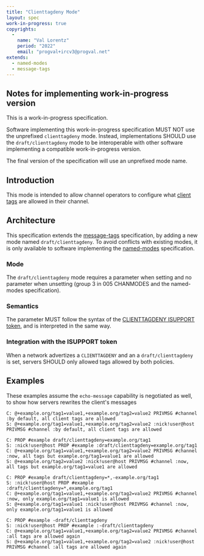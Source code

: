```yaml
---
title: "Clienttagdeny Mode"
layout: spec
work-in-progress: true
copyrights:
  -
    name: "Val Lorentz"
    period: "2022"
    email: "progval+ircv3@progval.net"
extends:
  - named-modes
  - message-tags
---
```



## Notes for implementing work-in-progress version

This is a work-in-progress specification.

Software implementing this work-in-progress specification MUST NOT use the
unprefixed `clienttagdeny` mode. Instead, implementations SHOULD
use the `draft/clienttagdeny` mode to be interoperable with other
software implementing a compatible work-in-progress version.

The final version of the specification will use an unprefixed mode name.


## Introduction

This mode is intended to allow channel operators to configure what [client tags][message-tags]
are allowed in their channel.



## Architecture

This specification extends the [message-tags][message-tags] specification,
by adding a new mode named `draft/clienttagdeny`.
To avoid conflicts with existing modes, it is only available to software
implementing the [named-modes][named-modes] specification.

### Mode

The `draft/clienttagdeny` mode requires a parameter when setting and no parameter
when unsetting (group 3 in 005 CHANMODES and the named-modes specification).


### Semantics

The parameter MUST follow the syntax of the [CLIENTTAGDENY ISUPPORT token][message-tags#rpl_isupport-tokens],
and is interpreted in the same way.


### Integration with the ISUPPORT token

When a network advertizes a `CLIENTTAGDENY` and an a `draft/clienttagdeny` is set,
servers SHOULD only allowed tags allowed by both policies.

## Examples

These examples assume the `echo-message` capability is negotiated as well,
to show how servers rewrites the client's messages

    C: @+example.org/tag1=value1,+example.org/tag2=value2 PRIVMSG #channel :by default, all client tags are allowed
    S: @+example.org/tag1=value1,+example.org/tag2=value2 :nick!user@host PRIVMSG #channel :by default, all client tags are allowed

    C: PROP #example draft/clienttagdeny=example.org/tag1
    S: :nick!user@host PROP #example :draft/clienttagdeny=example.org/tag1
    C: @+example.org/tag1=value1,+example.org/tag2=value2 PRIVMSG #channel :now, all tags but example.org/tag1=value1 are allowed
    S: @+example.org/tag2=value2 :nick!user@host PRIVMSG #channel :now, all tags but example.org/tag1=value1 are allowed

    C: PROP #example draft/clienttagdeny=*,-example.org/tag1
    S: :nick!user@host PROP #example :draft/clienttagdeny=*,example.org/tag1
    C: @+example.org/tag1=value1,+example.org/tag2=value2 PRIVMSG #channel :now, only example.org/tag1=value1 is allowed
    S: @+example.org/tag1=value1 :nick!user@host PRIVMSG #channel :now, only example.org/tag1=value1 is allowed

    C: PROP #example -draft/clienttagdeny
    S: :nick!user@host PROP #example :-draft/clienttagdeny
    C: @+example.org/tag1=value1,+example.org/tag2=value2 PRIVMSG #channel :all tags are allowed again
    S: @+example.org/tag1=value1,+example.org/tag2=value2 :nick!user@host PRIVMSG #channel :all tags are allowed again

[message-tags]: ../extensions/message-tags.html
[message-tags#rpl_isupport-tokens]: ../extensions/message-tags.html#rpl_isupport-tokens
[named-modes]: ../extensions/named-modes.html
